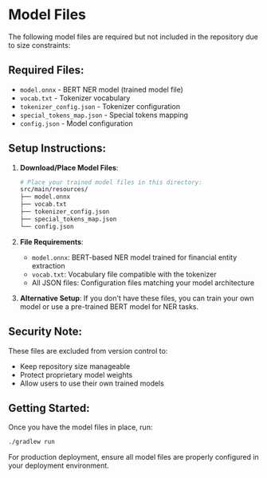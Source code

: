 # Model Files

The following model files are required but not included in the repository due to size constraints:

## Required Files:
- `model.onnx` - BERT NER model (trained model file)
- `vocab.txt` - Tokenizer vocabulary 
- `tokenizer_config.json` - Tokenizer configuration
- `special_tokens_map.json` - Special tokens mapping
- `config.json` - Model configuration

## Setup Instructions:

1. **Download/Place Model Files**:
   ```bash
   # Place your trained model files in this directory:
   src/main/resources/
   ├── model.onnx
   ├── vocab.txt
   ├── tokenizer_config.json
   ├── special_tokens_map.json
   └── config.json
   ```

2. **File Requirements**:
   - `model.onnx`: BERT-based NER model trained for financial entity extraction
   - `vocab.txt`: Vocabulary file compatible with the tokenizer
   - All JSON files: Configuration files matching your model architecture

3. **Alternative Setup**:
   If you don't have these files, you can train your own model or use a pre-trained BERT model for NER tasks.

## Security Note:
These files are excluded from version control to:
- Keep repository size manageable
- Protect proprietary model weights
- Allow users to use their own trained models

## Getting Started:
Once you have the model files in place, run:
```bash
./gradlew run
```

For production deployment, ensure all model files are properly configured in your deployment environment.

